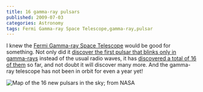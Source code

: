 ```yaml
---
title: 16 gamma-ray pulsars
published: 2009-07-03
categories: Astronomy
tags: Fermi Gamma-ray Space Telescope,gamma-ray,pulsar
---
```


I knew the <a href="https://fermi.gsfc.nasa.gov/">Fermi Gamma-ray Space Telescope</a>
would be good for something.  Not only did it <a
href="/2008/10/pulsing-with-gamma-rays/">discover the first pulsar that blinks only in
gamma-rays</a> instead of the usual radio waves, it has <a
href="https://www.universetoday.com/33864/by-gamma-rays-alone-fermi-raises-the-curtain-on-16-new-pulsars/">discovered
a total of 16 of them</a> so far, and not doubt it will discover many more.  And the
gamma-ray telescope has not been in orbit for even a year yet!

![Map of the 16 new pulsars in the sky; from [NASA](https://www.nasa.gov/mission_pages/GLAST/news/pulsar_passel.html)](pulsar-map.jpg)

